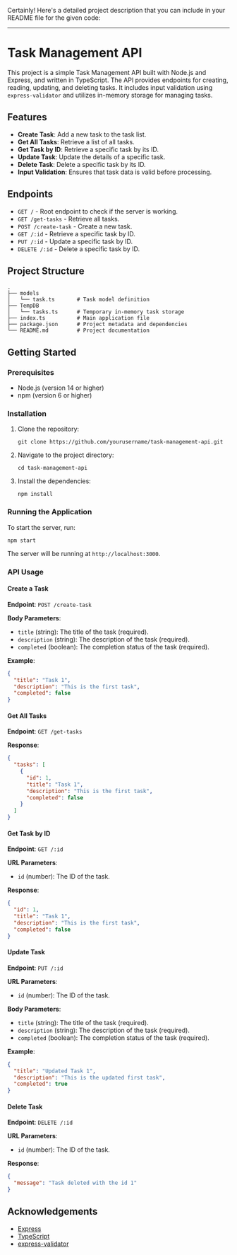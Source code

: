 Certainly! Here's a detailed project description that you can include in your README file for the given code:

---

# Task Management API

This project is a simple Task Management API built with Node.js and Express, and written in TypeScript. The API provides endpoints for creating, reading, updating, and deleting tasks. It includes input validation using `express-validator` and utilizes in-memory storage for managing tasks.

## Features

- **Create Task**: Add a new task to the task list.
- **Get All Tasks**: Retrieve a list of all tasks.
- **Get Task by ID**: Retrieve a specific task by its ID.
- **Update Task**: Update the details of a specific task.
- **Delete Task**: Delete a specific task by its ID.
- **Input Validation**: Ensures that task data is valid before processing.

## Endpoints

- `GET /` - Root endpoint to check if the server is working.
- `GET /get-tasks` - Retrieve all tasks.
- `POST /create-task` - Create a new task.
- `GET /:id` - Retrieve a specific task by ID.
- `PUT /:id` - Update a specific task by ID.
- `DELETE /:id` - Delete a specific task by ID.

## Project Structure

```
.
├── models
│   └── task.ts       # Task model definition
├── TempDB
│   └── tasks.ts      # Temporary in-memory task storage
├── index.ts          # Main application file
├── package.json      # Project metadata and dependencies
└── README.md         # Project documentation
```

## Getting Started

### Prerequisites

- Node.js (version 14 or higher)
- npm (version 6 or higher)

### Installation

1. Clone the repository:
   ```
   git clone https://github.com/yourusername/task-management-api.git
   ```
2. Navigate to the project directory:
   ```
   cd task-management-api
   ```
3. Install the dependencies:
   ```
   npm install
   ```

### Running the Application

To start the server, run:
```
npm start
```
The server will be running at `http://localhost:3000`.

### API Usage

#### Create a Task

**Endpoint**: `POST /create-task`

**Body Parameters**:
- `title` (string): The title of the task (required).
- `description` (string): The description of the task (required).
- `completed` (boolean): The completion status of the task (required).

**Example**:
```json
{
  "title": "Task 1",
  "description": "This is the first task",
  "completed": false
}
```

#### Get All Tasks

**Endpoint**: `GET /get-tasks`

**Response**:
```json
{
  "tasks": [
    {
      "id": 1,
      "title": "Task 1",
      "description": "This is the first task",
      "completed": false
    }
  ]
}
```

#### Get Task by ID

**Endpoint**: `GET /:id`

**URL Parameters**:
- `id` (number): The ID of the task.

**Response**:
```json
{
  "id": 1,
  "title": "Task 1",
  "description": "This is the first task",
  "completed": false
}
```

#### Update Task

**Endpoint**: `PUT /:id`

**URL Parameters**:
- `id` (number): The ID of the task.

**Body Parameters**:
- `title` (string): The title of the task (required).
- `description` (string): The description of the task (required).
- `completed` (boolean): The completion status of the task (required).

**Example**:
```json
{
  "title": "Updated Task 1",
  "description": "This is the updated first task",
  "completed": true
}
```

#### Delete Task

**Endpoint**: `DELETE /:id`

**URL Parameters**:
- `id` (number): The ID of the task.

**Response**:
```json
{
  "message": "Task deleted with the id 1"
}
```

## Acknowledgements

- [Express](https://expressjs.com/)
- [TypeScript](https://www.typescriptlang.org/)
- [express-validator](https://express-validator.github.io/docs/)

